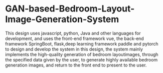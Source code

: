 # GAN-based-Bedroom-Layout-Image-Generation-System

This design uses javascript, python, Java and other languages for development, and uses the front-end framework vue, the back-end framework SpringBoot, flask,deep learning framework paddle and pytorch to design and develop the system in this design, the system mainly implements the high-quality generation of bedroom layoutimages, through the specified data given by the user, to generate highly available bedroom generation images, and return to the front end to present to the user.
